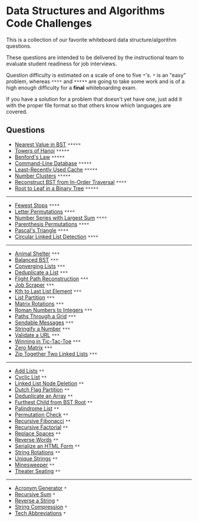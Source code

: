 # Data Structures and Algorithms Code Challenges

This is a collection of our favorite whiteboard data structure/algorithm questions.

These questions are intended to be delivered by the instructional team to evaluate student readiness for job interviews.

Question difficulty is estimated on a scale of one to five `*`'s. `*` is an "easy" problem, whereas `****` and `*****` are going to take some work and is of a high enough difficulty for a **final** whiteboarding exam.

If you have a solution for a problem that doesn't yet have one, just add it with the proper file format so that others know which languages are covered.

## Questions

- [Nearest Value in BST](./nearest-value-bst) `*****`
- [Towers of Hanoi](./hanoi) `*****`
- [Benford's Law](./benfords-law) `*****`
- [Command-Line Database](./custom-db) `*****`
- [Least-Recently Used Cache](./least-recently-used-cache) `*****`
- [Number Clusters](./number_clusters) `*****`
- [Reconstruct BST from In-Order Traversal](./reconstructed-tree) `****`
- [Root to Leaf in a Binary Tree](./binary-root-leaf) `*****`
-----
- [Fewest Stops](./fewest-stops) `****`
- [Letter Permutations](./letter-permutations) `****`
- [Number Series with Largest Sum](./largest-sum) `****`
- [Parenthesis Permutations](./paren-permutations) `****`
- [Pascal's Triangle](./pascals-triangle) `****`
- [Circular Linked List Detection](./circular-linkedlist) `****`
-----
- [Animal Shelter](./animal-shelter) `***`
- [Balanced BST](./balanced-bst) `***`
- [Converging Lists](./converging-lists) `***`
- [Deduplicate a List](./dedupe-list) `***`
- [Flight Path Reconstruction](./reconstructed-flight-path) `***`
- [Job Scraper](./job-scraper) `***`
- [Kth to Last List Element](./kth-element) `***`
- [List Partition](./list-partition) `***`
- [Matrix Rotations](./rotate-matrix) `***`
- [Roman Numbers to Integers](./roman-numbers) `***`
- [Paths Through a Grid](./grid-paths) `***`
- [Sendable Messages](./sendable-messages) `***`
- [Stringify a Number](./stringify-number) `***`
- [Validate a URL](./validate-urls) `***`
- [Winning in Tic-Tac-Toe](./tictactoe-winner) `***`
- [Zero Matrix](./zero-matrix) `***`
- [Zip Together Two Linked Lists](./zip-lists) `***`
-----
- [Add Lists](./add-lists) `**`
- [Cyclic List](./cyclic-list) `**`
- [Linked List Node Deletion](./node-deletion) `**`
- [Dutch Flag Partition](./dutch-flag) `**`
- [Deduplicate an Array](./dedupe-array) `**`
- [Furthest Child from BST Root](./furthest-child) `**`
- [Palindrome List](./list-palindrome) `**`
- [Permutation Check](./permutation) `**`
- [Recursive Fibonacci](./recursive-fib) `**`
- [Recursive Factorial](./recursive-factorial) `**`
- [Replace Spaces](./replace-spaces) `**`
- [Reverse Words](./reverse-words) `**`
- [Serialize an HTML Form](./serialize-object) `**`
- [String Rotations](./string-rotations) `**`
- [Unique Strings](./unique-string) `**`
- [Minesweeper](./minesweeper-mine-counting/) `**`
- [Theater Seating](./theater-seating/) `**`
-----
- [Acronym Generator](./acronym) `*`
- [Recursive Sum](./recursive-sum) `*`
- [Reverse a String](./reverse-string) `*`
- [String Compression](./compression) `*`
- [Tech Abbreviations](./tech-abbreviations) `*`
